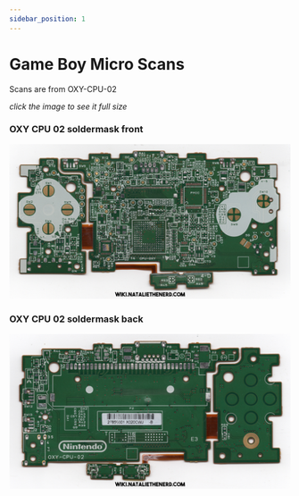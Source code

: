 ```yaml
---
sidebar_position: 1
---
```


# Game Boy Micro Scans

Scans are from OXY-CPU-02

*click the image to see it full size*

### OXY CPU 02 soldermask front
[![OXYCPU02soldermaskfront](https://raw.githubusercontent.com/nataliethenerd/boardscans/refs/heads/main/OXY-CPU-02/oxy2-soldermaskfront.png)](https://raw.githubusercontent.com/nataliethenerd/boardscans/refs/heads/main/OXY-CPU-02/oxy2-soldermaskfront.png)

### OXY CPU 02 soldermask back
[![OXYCPU02soldermaskback](https://raw.githubusercontent.com/nataliethenerd/boardscans/refs/heads/main/OXY-CPU-02/oxy2-soldermaskback.png)](https://raw.githubusercontent.com/nataliethenerd/boardscans/refs/heads/main/OXY-CPU-02/oxy2-soldermaskback.png)


